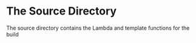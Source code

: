 # The Source Directory

The source directory contains the Lambda and template functions for the build